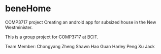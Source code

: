 # beneHome
COMP3717 project
Creating an android app for subsized house in the New Westminister.

This is a group project for COMP3717 at BCIT.

Team Member: Chongyang Zheng Shawn
             Hao Guan Harley
             Peng Xu Jack
             
